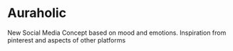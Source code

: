 # Auraholic

New Social Media Concept based on mood and emotions. Inspiration from pinterest and aspects of other platforms
